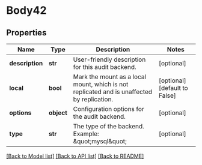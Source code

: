 # Body42

## Properties
Name | Type | Description | Notes
------------ | ------------- | ------------- | -------------
**description** | **str** | User-friendly description for this audit backend. | [optional] 
**local** | **bool** | Mark the mount as a local mount, which is not replicated and is unaffected by replication. | [optional] [default to False]
**options** | **object** | Configuration options for the audit backend. | [optional] 
**type** | **str** | The type of the backend. Example: \&quot;mysql\&quot; | [optional] 

[[Back to Model list]](../README.md#documentation-for-models) [[Back to API list]](../README.md#documentation-for-api-endpoints) [[Back to README]](../README.md)

